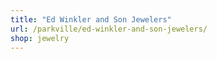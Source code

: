 ```yaml
---
title: "Ed Winkler and Son Jewelers"
url: /parkville/ed-winkler-and-son-jewelers/
shop: jewelry
---
```

